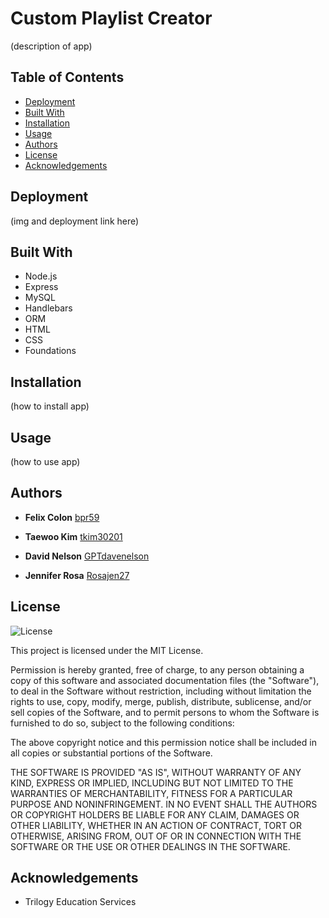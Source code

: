 # Custom Playlist Creator

(description of app)

## Table of Contents
* [Deployment](#deployment)
* [Built With](#built-with)
* [Installation](#installation)
* [Usage](#usage)
* [Authors](#authors)
* [License](#license)
* [Acknowledgements](#acknowledgement)


## Deployment

(img and deployment link here)

## Built With

* Node.js
* Express
* MySQL
* Handlebars
* ORM
* HTML
* CSS
* Foundations

## Installation 

(how to install app)

## Usage

(how to use app)

## Authors
  - **Felix Colon**
    [bpr59](https://bpr59.github.io/)
    
  - **Taewoo Kim**
    [tkim30201](https://tkim30201.github.io/)
    
  - **David Nelson**
    [GPTdavenelson](https://GPTdavenelson.github.io/)
    
  - **Jennifer Rosa**
    [Rosajen27](https://rosajen27.github.io/)
 

## License

![License](https://img.shields.io/badge/license-MIT%20License-blue.svg)

This project is licensed under the MIT License.

Permission is hereby granted, free of charge, to any person obtaining a copy
of this software and associated documentation files (the "Software"), to deal
in the Software without restriction, including without limitation the rights
to use, copy, modify, merge, publish, distribute, sublicense, and/or sell
copies of the Software, and to permit persons to whom the Software is
furnished to do so, subject to the following conditions:

The above copyright notice and this permission notice shall be included in all
copies or substantial portions of the Software.

THE SOFTWARE IS PROVIDED "AS IS", WITHOUT WARRANTY OF ANY KIND, EXPRESS OR
IMPLIED, INCLUDING BUT NOT LIMITED TO THE WARRANTIES OF MERCHANTABILITY,
FITNESS FOR A PARTICULAR PURPOSE AND NONINFRINGEMENT. IN NO EVENT SHALL THE
AUTHORS OR COPYRIGHT HOLDERS BE LIABLE FOR ANY CLAIM, DAMAGES OR OTHER
LIABILITY, WHETHER IN AN ACTION OF CONTRACT, TORT OR OTHERWISE, ARISING FROM,
OUT OF OR IN CONNECTION WITH THE SOFTWARE OR THE USE OR OTHER DEALINGS IN THE
SOFTWARE.


## Acknowledgements

* Trilogy Education Services
